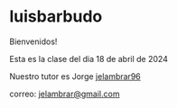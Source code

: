 # luisbarbudo
Bienvenidos!

Esta es la clase del dia 18 de abril de 2024

Nuestro tutor es Jorge
[jelambrar96](http://github.com/jelambrar96)

correo: jelambrar@gmail.com
